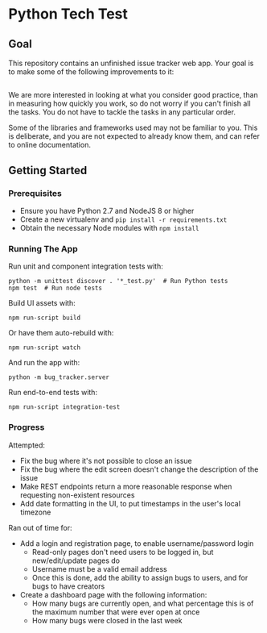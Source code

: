 Python Tech Test
================

Goal
----

This repository contains an unfinished issue tracker web app. Your goal is to
make some of the following improvements to it:

##

We are more interested in looking at what you consider good practice, than in
measuring how quickly you work, so do not worry if you can't finish all the tasks.
You do not have to tackle the tasks in any particular order.

Some of the libraries and frameworks used may not be familiar to you. This is
deliberate, and you are not expected to already know them, and can refer to
online documentation.

Getting Started
---------------

### Prerequisites

- Ensure you have Python 2.7 and NodeJS 8 or higher
- Create a new virtualenv and `pip install -r requirements.txt`
- Obtain the necessary Node modules with `npm install`

### Running The App

Run unit and component integration tests with:
```
python -m unittest discover . '*_test.py'  # Run Python tests
npm test  # Run node tests
```

Build UI assets with:
```
npm run-script build
```

Or have them auto-rebuild with:
```
npm run-script watch
```

And run the app with:
```
python -m bug_tracker.server
```

Run end-to-end tests with:
```
npm run-script integration-test
```

### Progress

Attempted:

- Fix the bug where it's not possible to close an issue
- Fix the bug where the edit screen doesn't change the description of the issue
- Make REST endpoints return a more reasonable response when requesting non-existent resources
- Add date formatting in the UI, to put timestamps in the user's local timezone

Ran out of time for:

- Add a login and registration page, to enable username/password login
  - Read-only pages don't need users to be logged in, but new/edit/update pages do
  - Username must be a valid email address
  - Once this is done, add the ability to assign bugs to users, and for bugs to have creators
- Create a dashboard page with the following information:
  - How many bugs are currently open, and what percentage this is of the maximum number that were ever open at once
  - How many bugs were closed in the last week
  